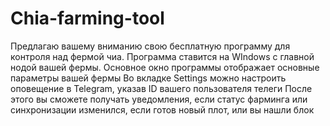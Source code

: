 # Chia-farming-tool
Предлагаю вашему вниманию свою бесплатную программу для контроля над фермой чиа.
Программа ставится на WIndows с главной нодой вашей фермы.
Основное окно программы отображает основные параметры вашей фермы
Во вкладке Settings можно настроить оповещение в Telegram, указав ID вашего пользователя телеги
После этого вы сможете получать уведомления, если статус фарминга или синхронизации изменился, если готов новый плот, или вы нашли блок

